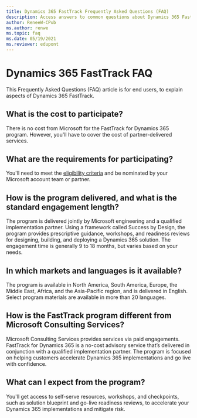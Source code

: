 ```yaml
---
title: Dynamics 365 FastTrack Frequently Asked Questions (FAQ)
description: Access answers to common questions about Dynamics 365 FastTrack, including questions relating to participation cost, requirements, and engagement length.
author: ReneeW-CPub
ms.author: renwe
ms.topic: faq
ms.date: 05/19/2021
ms.reviewer: edupont
---
```


# Dynamics 365 FastTrack FAQ

This Frequently Asked Questions (FAQ) article is for end users, to explain aspects of Dynamics 365 FastTrack.
  
## What is the cost to participate?

There is no cost from Microsoft for the FastTrack for Dynamics 365 program. However, you'll have to cover the cost of partner-delivered services.

## What are the requirements for participating?

You'll need to meet the [eligibility criteria](eligibility.md) and be nominated by your Microsoft account team or partner.

## How is the program delivered, and what is the standard engagement length?

The program is delivered jointly by Microsoft engineering and a qualified implementation partner. Using a framework called Success by Design, the program provides prescriptive guidance, workshops, and readiness reviews for designing, building, and deploying a Dynamics 365 solution. The engagement time is generally 9 to 18 months, but varies based on your needs.

## In which markets and languages is it available?

The program is available in North America, South America, Europe, the Middle East, Africa, and the Asia-Pacific region, and is delivered in English. Select program materials are available in more than 20 languages.

## How is the FastTrack program different from Microsoft Consulting Services?

Microsoft Consulting Services provides services via paid engagements. FastTrack for Dynamics 365 is a no-cost advisory service that’s delivered in conjunction with a qualified implementation partner. The program is focused on helping customers accelerate Dynamics 365 implementations and go live with confidence.

## What can I expect from the program?

You'll get access to self-serve resources, workshops, and checkpoints, such as solution blueprint and go-live readiness reviews, to accelerate your Dynamics 365 implementations and mitigate risk.
